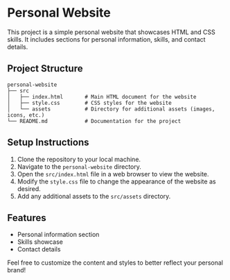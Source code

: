 # Personal Website

This project is a simple personal website that showcases HTML and CSS skills. It includes sections for personal information, skills, and contact details.

## Project Structure

```
personal-website
├── src
│   ├── index.html       # Main HTML document for the website
│   ├── style.css        # CSS styles for the website
│   └── assets           # Directory for additional assets (images, icons, etc.)
└── README.md            # Documentation for the project
```

## Setup Instructions

1. Clone the repository to your local machine.
2. Navigate to the `personal-website` directory.
3. Open the `src/index.html` file in a web browser to view the website.
4. Modify the `style.css` file to change the appearance of the website as desired.
5. Add any additional assets to the `src/assets` directory.

## Features

- Personal information section
- Skills showcase
- Contact details

Feel free to customize the content and styles to better reflect your personal brand!